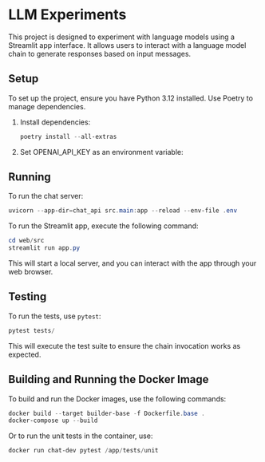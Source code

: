 # LLM Experiments

This project is designed to experiment with language models using a Streamlit app interface. It allows users to interact with a language model chain to generate responses based on input messages.

## Setup

To set up the project, ensure you have Python 3.12 installed. Use Poetry to manage dependencies.

1. Install dependencies:
   ```powershell
   poetry install --all-extras
   ```

2. Set OPENAI_API_KEY as an environment variable:

## Running
To run the chat server:
```powershell
uvicorn --app-dir=chat_api src.main:app --reload --env-file .env
```

To run the Streamlit app, execute the following command:
```powershell
cd web/src
streamlit run app.py
```

This will start a local server, and you can interact with the app through your web browser.

## Testing

To run the tests, use `pytest`:
```powershell
pytest tests/
```

This will execute the test suite to ensure the chain invocation works as expected.

## Building and Running the Docker Image

To build and run the Docker images, use the following commands:
```powershell
docker build --target builder-base -f Dockerfile.base .
docker-compose up --build
```

Or to run the unit tests in the container, use:
```powershell
docker run chat-dev pytest /app/tests/unit
```

